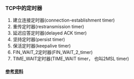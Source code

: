### TCP中的定时器

1. 建立连接定时器(connection-establishment timer)
2. 重传定时器(restransmission timer)
3. 延迟应答定时器(delayed ACK timer)
4. 坚持定时器(persist timer)
5. 保活定时器(keepalive timer)
6. FIN_WAIT_2定时器(FIN_WAIT_2_timer)
7. TIME_WAIT定时器(TIME_WAIT timer， 也叫2MSL timer)



#### [参考资料](https://blog.csdn.net/hyman_yx/article/details/52086389)





